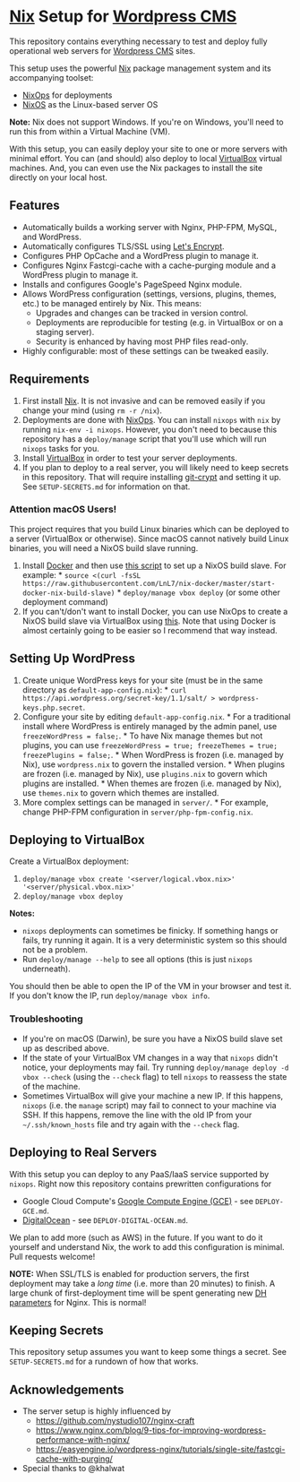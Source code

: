 # [Nix](https://nixos.org/nix/) Setup for [Wordpress CMS](https://wordpress.org/)

This repository contains everything necessary to test and deploy fully operational web servers for [Wordpress CMS](https://wordpress.com/) sites.

This setup uses the powerful [Nix](https://nixos.org/nix/) package management system and its accompanying toolset:

  - [NixOps](https://nixos.org/nixops/) for deployments
  - [NixOS](https://nixos.org/) as the Linux-based server OS

**Note:** Nix does not support Windows. If you're on Windows, you'll need to run this from within a Virtual Machine (VM).

With this setup, you can easily deploy your site to one or more servers with minimal effort. You can (and should) also deploy to local [VirtualBox](https://www.virtualbox.org/) virtual machines. And, you can even use the Nix packages to install the site directly on your local host.

## Features

  * Automatically builds a working server with Nginx, PHP-FPM, MySQL, and WordPress.
  * Automatically configures TLS/SSL using [Let's Encrypt](https://letsencrypt.org/).
  * Configures PHP OpCache and a WordPress plugin to manage it.
  * Configures Nginx Fastcgi-cache with a cache-purging module and a WordPress plugin to manage it.
  * Installs and configures Google's PageSpeed Nginx module.
  * Allows WordPress configuration (settings, versions, plugins, themes, etc.) to be managed entirely by Nix. This means:
    * Upgrades and changes can be tracked in version control.
    * Deployments are reproducible for testing (e.g. in VirtualBox or on a staging server).
    * Security is enhanced by having most PHP files read-only.
  * Highly configurable: most of these settings can be tweaked easily.


## Requirements

  1. First install [Nix](https://nixos.org/nix/). It is not invasive and can be removed easily if you change your mind (using `rm -r /nix`).
  2. Deployments are done with [NixOps](https://nixos.org/nixops/). You can install `nixops` with `nix` by running `nix-env -i nixops`. However, you don't need to because this repository has a `deploy/manage` script that you'll use which will run `nixops` tasks for you.
  3. Install [VirtualBox](https://www.virtualbox.org/) in order to test your server deployments.
  4. If you plan to deploy to a real server, you will likely need to keep secrets in this repository. That will require installing [git-crypt](https://www.agwa.name/projects/git-crypt/) and setting it up. See `SETUP-SECRETS.md` for information on that.

### Attention macOS Users!

This project requires that you build Linux binaries which can be deployed to a server (VirtualBox or otherwise). Since macOS cannot natively build Linux binaries, you will need a NixOS build slave running.

  1. Install [Docker](https://www.docker.com/) and then use [this script](https://github.com/LnL7/nix-docker/blob/master/start-docker-nix-build-slave) to set up a NixOS build slave. For example:
    * `source <(curl -fsSL https://raw.githubusercontent.com/LnL7/nix-docker/master/start-docker-nix-build-slave)`
    * `deploy/manage vbox deploy` (or some other deployment command)
  2. If you can't/don't want to install Docker, you can use NixOps to create a NixOS build slave via VirtualBox using [this](https://github.com/3noch/nix-vbox-build-slave). Note that using Docker is almost certainly going to be easier so I recommend that way instead.


## Setting Up WordPress

  1. Create unique WordPress keys for your site (must be in the same directory as `default-app-config.nix`):
    * `curl https://api.wordpress.org/secret-key/1.1/salt/ > wordpress-keys.php.secret`.
  2. Configure your site by editing `default-app-config.nix`.
    * For a traditional install where WordPress is entirely managed by the admin panel, use `freezeWordPress = false;`.
    * To have Nix manage themes but not plugins, you can use `freezeWordPress = true; freezeThemes = true; freezePlugins = false;`.
    * When WordPress is frozen (i.e. managed by Nix), use `wordpress.nix` to govern the installed version.
    * When plugins are frozen (i.e. managed by Nix), use `plugins.nix` to govern which plugins are installed.
    * When themes are frozen (i.e. managed by Nix), use `themes.nix` to govern which themes are installed.
  3. More complex settings can be managed in `server/`.
    * For example, change PHP-FPM configuration in `server/php-fpm-config.nix`.


## Deploying to VirtualBox

Create a VirtualBox deployment:

  1. `deploy/manage vbox create '<server/logical.vbox.nix>' '<server/physical.vbox.nix>'`
  2. `deploy/manage vbox deploy`

**Notes:**

  * `nixops` deployments can sometimes be finicky. If something hangs or fails, try running it again. It is a very deterministic system so this should not be a problem.
  * Run `deploy/manage --help` to see all options (this is just `nixops` underneath).

You should then be able to open the IP of the VM in your browser and test it. If you don't know the IP, run `deploy/manage vbox info`.


### Troubleshooting

  * If you're on macOS (Darwin), be sure you have a NixOS build slave set up as described above.
  * If the state of your VirtualBox VM changes in a way that `nixops` didn't notice, your deployments may fail. Try running `deploy/manage deploy -d vbox --check` (using the `--check` flag) to tell `nixops` to reassess the state of the machine.
  * Sometimes VirtualBox will give your machine a new IP. If this happens, `nixops` (i.e. the `manage` script) may fail to connect to your machine via SSH. If this happens, remove the line with the old IP from your `~/.ssh/known_hosts` file and try again with the `--check` flag.


## Deploying to Real Servers

With this setup you can deploy to any PaaS/IaaS service supported by `nixops`. Right now this repository contains prewritten configurations for

  * Google Cloud Compute's [Google Compute Engine (GCE)](https://cloud.google.com/compute/) - see `DEPLOY-GCE.md`.
  * [DigitalOcean](https://www.digitalocean.com/) - see `DEPLOY-DIGITAL-OCEAN.md`.

We plan to add more (such as AWS) in the future. If you want to do it yourself and understand Nix, the work to add this configuration is minimal. Pull requests welcome!

**NOTE:** When SSL/TLS is enabled for production servers, the first deployment may take a *long time* (i.e. more than 20 minutes) to finish. A large chunk of first-deployment time will be spent generating new [DH parameters](https://en.wikipedia.org/wiki/Diffie%E2%80%93Hellman_key_exchange) for Nginx. This is normal!

## Keeping Secrets

This repository setup assumes you want to keep some things a secret. See `SETUP-SECRETS.md` for a rundown of how that works.


## Acknowledgements

  * The server setup is highly influenced by
    * https://github.com/nystudio107/nginx-craft
    * https://www.nginx.com/blog/9-tips-for-improving-wordpress-performance-with-nginx/
    * https://easyengine.io/wordpress-nginx/tutorials/single-site/fastcgi-cache-with-purging/
  * Special thanks to @khalwat
